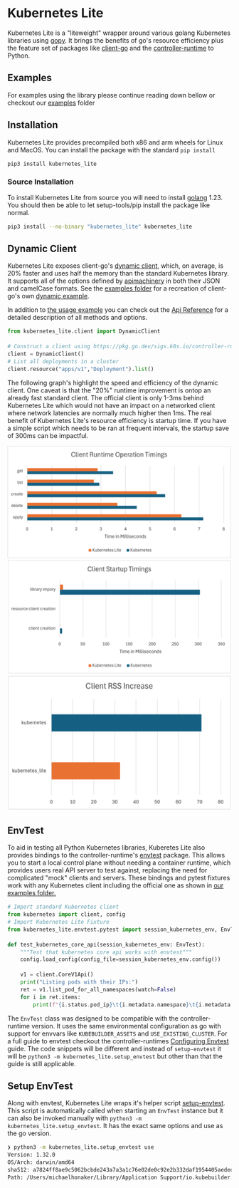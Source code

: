 # Kubernetes Lite

Kubernetes Lite is a "liteweight" wrapper around various golang Kubernetes libraries using [gopy](https://github.com/go-python/gopy). It brings the benefits of go's resource efficiency plus the feature set of packages like [client-go](https://k8s.io/client-go) and the [controller-runtime](https://pkg.go.dev/sigs.k8s.io/controller-runtime) to Python. 

## Examples

For examples using the library please continue reading down bellow or checkout our [examples](./examples/) folder

## Installation

Kubernetes Lite provides precompiled both x86 and arm wheels for Linux and MacOS. You can install the package with the standard `pip install`

```sh
pip3 install kubernetes_lite
```

### Source Installation

To install Kubernetes Lite from source you will need to install [golang](https://go.dev/doc/install) 1.23. You should then be able to let setup-tools/pip install the package like normal.

```sh
pip3 install --no-binary "kubernetes_lite" kubernetes_lite
```

## Dynamic Client

Kubernetes Lite exposes client-go's [dynamic client](https://k8s.io/client-go/dynamic), which, on average, is 20% faster and uses half the memory than the standard Kubernetes library. It supports all of the options defined by [apimachinery](https://pkg.go.dev/k8s.io/apimachinery/pkg/apis/meta/v1) in both their JSON and camelCase formats. See the [examples folder](./examples/dynamic_create_update_delete_deployment.py) for a recreation of client-go's own [dynamic example](https://github.com/kubernetes/client-go/blob/master/examples/dynamic-create-update-delete-deployment/main.go).

In addition to [the usage example](./examples/dynamic_create_update_delete_deployment.py) you can check out the [Api Reference]() for a detailed description of all methods and options.

```python
from kubernetes_lite.client import DynamicClient

# Construct a client using https://pkg.go.dev/sigs.k8s.io/controller-runtime/pkg/client/config#GetConfig
client = DynamicClient()
# List all deployments in a cluster
client.resource("apps/v1","Deployment").list()
```

The following graph's highlight the speed and efficiency of the dynamic client. One caveat is that the "20%" runtime improvement is ontop an already fast standard client. The official client is only 1-3ms behind Kubernetes Lite which would not have an impact on a networked client where network latencies are normally much higher then 1ms. The real benefit of Kubernetes Lite's resource efficiency is startup time. If you have a simple script which needs to be ran at frequent intervals, the startup save of 300ms can be impactful.

![client runtime operation timings](./docs/current/images/client_runtime_operations.png)
![client startup operation timings](./docs/current/images/client_startup_operations.png)
![client memory usage](./docs/current/images/client_memory_usage.png)

## EnvTest

To aid in testing all Python Kubernetes libraries, Kuberetes Lite also provides bindings to the controller-runtime's [envtest](https://sigs.k8s.io/controller-runtime/pkg/envtest) package. This allows you to start a local control plane without needing a container runtime, which provides users real API server to test against, replacing the need for complicated "mock" clients and servers. These bindings and pytest fixtures work with any Kubernetes client including the official one as shown in [our examples folder.](./examples/test_kubernetes.py) 

```python
# Import standard Kubernetes client
from kubernetes import client, config
# Import Kubernetes Lite Fixture
from kubernetes_lite.envtest.pytest import session_kubernetes_env, EnvTest

def test_kubernetes_core_api(session_kubernetes_env: EnvTest):
    """Test that kubernetes core api works with envtest"""
    config.load_config(config_file=session_kubernetes_env.config())

    v1 = client.CoreV1Api()
    print("Listing pods with their IPs:")
    ret = v1.list_pod_for_all_namespaces(watch=False)
    for i in ret.items:
        print(f"{i.status.pod_ip}\t{i.metadata.namespace}\t{i.metadata.name}")
```

The `EnvTest` class was designed to be compatible with the controller-runtime version. It uses the same environmental configuration as go with support for envvars like `KUBEBUILDER_ASSETS` and `USE_EXISTING_CLUSTER`. For a full guide to envtest checkout the controller-runtimes [Configuring Envtest](https://book.kubebuilder.io/reference/envtest.html) guide. The code snippets will be different and instead of `setup-envtest` it will be `python3 -m kubernetes_lite.setup_envtest` but other than that the guide is still applicable.

## Setup EnvTest

Along with envtest, Kubernetes Lite wraps it's helper script [setup-envtest](https://pkg.go.dev/sigs.k8s.io/controller-runtime/tools/setup-envtest). This script is automatically called when starting an `EnvTest` instance but it can also be invoked manually with `python3 -m kubernetes_lite.setup_envtest`. It has the exact same options and use as the go version.

```sh
❯ python3 -m kubernetes_lite.setup_envtest use
Version: 1.32.0
OS/Arch: darwin/amd64
sha512: a7824ff8ae9c5062bcbde243a7a3a1c76e02de0c92e2b332daf1954405aeded856023f277d74197862d0d5909e9e1dca451b5f2e84796e451ad6011ec98f8433
Path: /Users/michaelhonaker/Library/Application Support/io.kubebuilder.envtest/k8s/1.32.0-darwin-amd64
```
